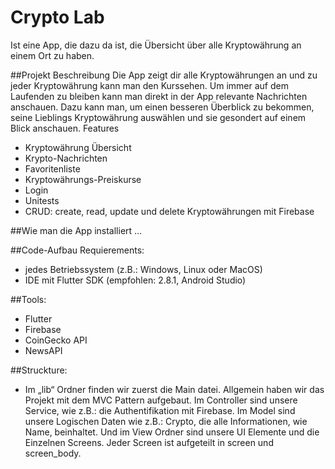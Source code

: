 # Crypto Lab


Ist eine App, die dazu da ist, die Übersicht über alle Kryptowährung an einem Ort zu haben.

##Projekt Beschreibung
Die App zeigt dir alle Kryptowährungen an und zu jeder Kryptowährung kann man den Kurssehen.
Um immer auf dem Laufenden zu bleiben kann man direkt in der App relevante Nachrichten anschauen.
Dazu kann man, um einen besseren Überblick zu bekommen, seine Lieblings Kryptowährung auswählen und sie gesondert auf einem Blick anschauen.
Features
-    Kryptowährung Übersicht
-    Krypto-Nachrichten
-    Favoritenliste
-    Kryptowährungs-Preiskurse
-    Login
-    Unitests
-    CRUD: create, read, update und delete Kryptowährungen mit Firebase

##Wie man die App installiert
…

##Code-Aufbau
Requierements:
-    jedes Betriebssystem (z.B.: Windows, Linux oder MacOS)
-    IDE mit Flutter SDK (empfohlen: 2.8.1, Android Studio)

##Tools:
-    Flutter
-    Firebase
-    CoinGecko API
-    NewsAPI

##Struckture:
-    Im „lib“ Ordner finden wir zuerst die Main datei. Allgemein haben wir das Projekt mit dem MVC Pattern aufgebaut. Im Controller sind unsere Service, wie z.B.: die Authentifikation mit Firebase.
     Im Model sind unsere Logischen Daten wie z.B.: Crypto, die alle Informationen, wie Name, beinhaltet. Und im View Ordner sind unsere UI Elemente und die Einzelnen Screens. Jeder Screen ist aufgeteilt in screen und screen_body.